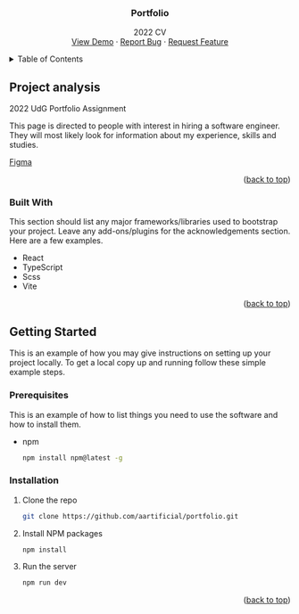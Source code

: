 <!-- PROJECT LOGO -->
<br />
<div align="center">
  <a href="https://github.com/aartificial/portfolio">
  </a>

<h3 align="center">Portfolio</h3>

  <p align="center">
    2022 CV
    <br />
    <a href="https://aartificial.github.io/portfolio/">View Demo</a>
    ·
    <a href="https://github.com/aartificial/portfolio/issues">Report Bug</a>
    ·
    <a href="https://github.com/aartificial/portfolio/issues">Request Feature</a>
  </p>
</div>



<!-- TABLE OF CONTENTS -->
<details>
  <summary>Table of Contents</summary>
  <ol>
    <li>
      <a href="#project-analysis">Project analysis</a>
      <ul>
        <li><a href="#built-with">Built With</a></li>
      </ul>
    </li>
    <li>
      <a href="#getting-started">Getting Started</a>
      <ul>
        <li><a href="#prerequisites">Prerequisites</a></li>
        <li><a href="#installation">Installation</a></li>
      </ul>
    </li>
    <li><a href="#usage">Usage</a></li>
  </ol>
</details>


<!-- ABOUT THE PROJECT -->
## Project analysis

2022 UdG Portfolio Assignment

This page is directed to people with interest in hiring a software engineer.
They will most likely look for information about my experience, skills and studies.

[Figma](https://www.figma.com/file/txkl7nUNe7dEd5vmDwXLNP/Portfolio?t=z4LUHD4jpK0zJqyo-1)

<p align="right">(<a href="#readme-top">back to top</a>)</p>



### Built With

This section should list any major frameworks/libraries used to bootstrap your project. Leave any add-ons/plugins for the acknowledgements section. Here are a few examples.

* React
* TypeScript
* Scss
* Vite

<p align="right">(<a href="#readme-top">back to top</a>)</p>



<!-- GETTING STARTED -->
## Getting Started

This is an example of how you may give instructions on setting up your project locally.
To get a local copy up and running follow these simple example steps.

### Prerequisites

This is an example of how to list things you need to use the software and how to install them.
* npm
  ```sh
  npm install npm@latest -g
  ```

### Installation


1. Clone the repo
   ```sh
   git clone https://github.com/aartificial/portfolio.git
   ```
2. Install NPM packages
   ```sh
   npm install
   ```
3. Run the server
   ```js
   npm run dev
   ```

<p align="right">(<a href="#readme-top">back to top</a>)</p>
